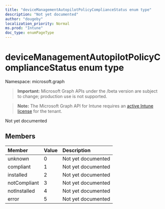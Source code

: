 ```yaml
---
title: "deviceManagementAutopilotPolicyComplianceStatus enum type"
description: "Not yet documented"
author: "dougeby"
localization_priority: Normal
ms.prod: "Intune"
doc_type: enumPageType
---
```


# deviceManagementAutopilotPolicyComplianceStatus enum type

Namespace: microsoft.graph

> **Important:** Microsoft Graph APIs under the /beta version are subject to change; production use is not supported.

> **Note:** The Microsoft Graph API for Intune requires an [active Intune license](https://go.microsoft.com/fwlink/?linkid=839381) for the tenant.

Not yet documented

## Members
|Member|Value|Description|
|:---|:---|:---|
|unknown|0|Not yet documented|
|compliant|1|Not yet documented|
|installed|2|Not yet documented|
|notCompliant|3|Not yet documented|
|notInstalled|4|Not yet documented|
|error|5|Not yet documented|




